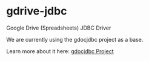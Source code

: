 gdrive-jdbc
===========

Google Drive (Spreadsheets) JDBC Driver


We are currently using the gdocjdbc project as a base.


Learn more about it here: [gdocjdbc Project][1]


  [1]: https://code.google.com/p/gdocjdbc/
